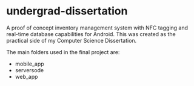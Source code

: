 # undergrad-dissertation
A proof of concept inventory management system with NFC tagging and real-time database capabilities for Android. 
This was created as the practical side of my Computer Science Dissertation.

The main folders used in the final project are:
  - mobile_app
  - serversode
  - web_app
  
